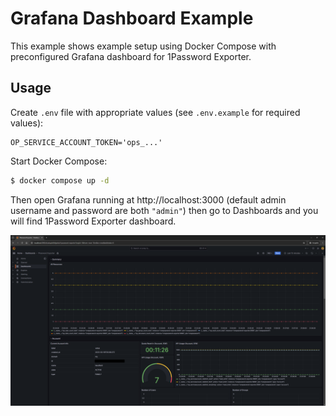 # Grafana Dashboard Example

This example shows example setup using Docker Compose with preconfigured Grafana dashboard for 1Password Exporter.

## Usage

Create `.env` file with appropriate values (see `.env.example` for required values):

```dotenv
OP_SERVICE_ACCOUNT_TOKEN='ops_...'
```

Start Docker Compose:

```bash
$ docker compose up -d
```

Then open Grafana running at http://localhost:3000 (default admin username and password are both `"admin"`) then go to Dashboards and you will find 1Password Exporter dashboard.

![Dashboard Screenshot](dashboard-screenshot.png)
